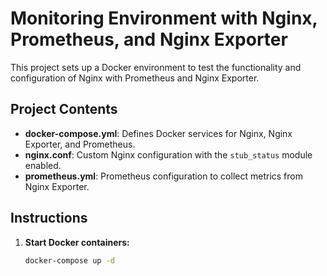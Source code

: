 # Monitoring Environment with Nginx, Prometheus, and Nginx Exporter

This project sets up a Docker environment to test the functionality and configuration of Nginx with Prometheus and Nginx Exporter.

## Project Contents

- **docker-compose.yml**: Defines Docker services for Nginx, Nginx Exporter, and Prometheus.
- **nginx.conf**: Custom Nginx configuration with the `stub_status` module enabled.
- **prometheus.yml**: Prometheus configuration to collect metrics from Nginx Exporter.

## Instructions

1. **Start Docker containers:**

   ```bash
   docker-compose up -d
